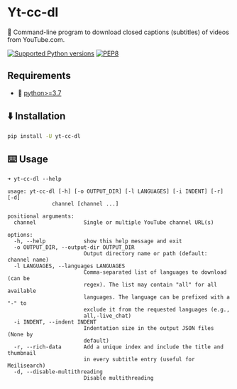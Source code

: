 # Yt-cc-dl

🚀 Command-line program to download closed captions (subtitles) of videos from YouTube.com.

[![Supported Python versions](https://img.shields.io/badge/Python-%3E=3.7-blue.svg)](https://www.python.org/downloads/) [![PEP8](https://img.shields.io/badge/Code%20style-PEP%208-orange.svg)](https://www.python.org/dev/peps/pep-0008/) 


## Requirements
- 🐍 [python>=3.7](https://www.python.org/downloads/)


## ⬇️ Installation

```sh
pip install -U yt-cc-dl
```


## ⌨️ Usage

```
➜ yt-cc-dl --help

usage: yt-cc-dl [-h] [-o OUTPUT_DIR] [-l LANGUAGES] [-i INDENT] [-r] [-d]
              channel [channel ...]

positional arguments:
  channel               Single or multiple YouTube channel URL(s)

options:
  -h, --help            show this help message and exit
  -o OUTPUT_DIR, --output-dir OUTPUT_DIR
                        Output directory name or path (default: channel name)
  -l LANGUAGES, --languages LANGUAGES
                        Comma-separated list of languages to download (can be
                        regex). The list may contain "all" for all available
                        languages. The language can be prefixed with a "-" to
                        exclude it from the requested languages (e.g.,
                        all,-live_chat)
  -i INDENT, --indent INDENT
                        Indentation size in the output JSON files (None by
                        default)
  -r, --rich-data       Add a unique index and include the title and thumbnail
                        in every subtitle entry (useful for Meilisearch)
  -d, --disable-multithreading
                        Disable multithreading
```
